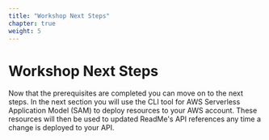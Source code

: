 ```yaml
---
title: "Workshop Next Steps" 
chapter: true
weight: 5 
---
```


# Workshop Next Steps 


Now that the prerequisites are completed you can move on to the next steps.  In the next section you will use the CLI tool for AWS Serverless Application Model (SAM) to deploy resources to your AWS account.  These resources will then be used to updated ReadMe's API references any time a change is deployed to your API.
